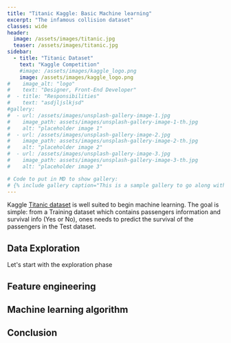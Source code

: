 ```yaml
---
title: "Titanic Kaggle: Basic Machine learning"
excerpt: "The infamous collision dataset"
classes: wide
header:
  image: /assets/images/titanic.jpg
  teaser: /assets/images/titanic.jpg
sidebar:
  - title: "Titanic Dataset"
    text: "Kaggle Competition"
    #image: /assets/images/kaggle_logo.png
    image: /assets/images/kaggle_logo.png
#    image_alt: "logo"
#    text: "Designer, Front-End Developer"
#  - title: "Responsibilities"
#    text: "asdjljslkjsd"
#gallery:
#  - url: /assets/images/unsplash-gallery-image-1.jpg
#    image_path: assets/images/unsplash-gallery-image-1-th.jpg
#    alt: "placeholder image 1"
#  - url: /assets/images/unsplash-gallery-image-2.jpg
#    image_path: assets/images/unsplash-gallery-image-2-th.jpg
#    alt: "placeholder image 2"
#  - url: /assets/images/unsplash-gallery-image-3.jpg
#    image_path: assets/images/unsplash-gallery-image-3-th.jpg
#    alt: "placeholder image 3"

# Code to put in MD to show gallery:
# {% include gallery caption="This is a sample gallery to go along with this case study." %}
---
```


Kaggle [Titanic dataset]( https://www.kaggle.com/c/titanic/) is well suited to begin machine learning.
The goal is simple: from a Training dataset which contains passengers information and survival info (Yes or No), ones needs to predict the survival of the passengers in the Test dataset.

## Data Exploration
Let's start with the exploration phase




## Feature engineering

## Machine learning algorithm

## Conclusion
